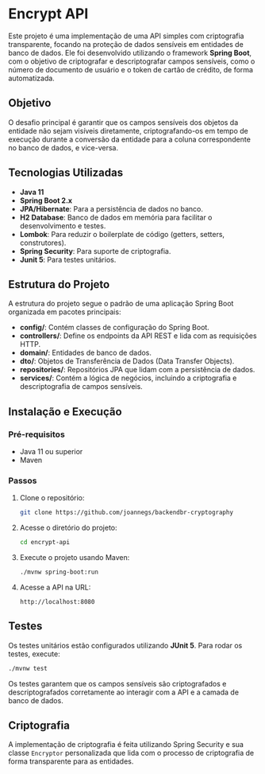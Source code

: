 
# Encrypt API

Este projeto é uma implementação de uma API simples com criptografia transparente, focando na proteção de dados sensíveis em entidades de banco de dados. Ele foi desenvolvido utilizando o framework **Spring Boot**, com o objetivo de criptografar e descriptografar campos sensíveis, como o número de documento de usuário e o token de cartão de crédito, de forma automatizada.

## Objetivo

O desafio principal é garantir que os campos sensíveis dos objetos da entidade não sejam visíveis diretamente, criptografando-os em tempo de execução durante a conversão da entidade para a coluna correspondente no banco de dados, e vice-versa.

## Tecnologias Utilizadas

- **Java 11**
- **Spring Boot 2.x**
- **JPA/Hibernate**: Para a persistência de dados no banco.
- **H2 Database**: Banco de dados em memória para facilitar o desenvolvimento e testes.
- **Lombok**: Para reduzir o boilerplate de código (getters, setters, construtores).
- **Spring Security**: Para suporte de criptografia.
- **Junit 5**: Para testes unitários.

## Estrutura do Projeto

A estrutura do projeto segue o padrão de uma aplicação Spring Boot organizada em pacotes principais:

- **config/**: Contém classes de configuração do Spring Boot.
- **controllers/**: Define os endpoints da API REST e lida com as requisições HTTP.
- **domain/**: Entidades de banco de dados.
- **dto/**: Objetos de Transferência de Dados (Data Transfer Objects).
- **repositories/**: Repositórios JPA que lidam com a persistência de dados.
- **services/**: Contém a lógica de negócios, incluindo a criptografia e descriptografia de campos sensíveis.

## Instalação e Execução

### Pré-requisitos

- Java 11 ou superior
- Maven

### Passos

1. Clone o repositório:
   ```bash
   git clone https://github.com/joannegs/backendbr-cryptography
   ```

2. Acesse o diretório do projeto:
   ```bash
   cd encrypt-api
   ```

3. Execute o projeto usando Maven:
   ```bash
   ./mvnw spring-boot:run
   ```

4. Acesse a API na URL:
   ```
   http://localhost:8080
   ```

## Testes

Os testes unitários estão configurados utilizando **JUnit 5**. Para rodar os testes, execute:

```bash
./mvnw test
```

Os testes garantem que os campos sensíveis são criptografados e descriptografados corretamente ao interagir com a API e a camada de banco de dados.

## Criptografia

A implementação de criptografia é feita utilizando Spring Security e sua classe `Encryptor` personalizada que lida com o processo de criptografia de forma transparente para as entidades.

